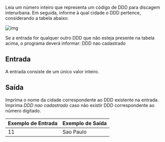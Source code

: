 Leia um número inteiro que representa um código de DDD para discagem  interurbana. Em seguida, informe à qual cidade o DDD pertence,  considerando a tabela abaixo:

![img](https://resources.urionlinejudge.com.br/gallery/images/problems/UOJ_1050.png)

Se a entrada for qualquer outro DDD que não esteja presente na tabela acima, o programa deverá informar:
 DDD nao cadastrado

## Entrada

A entrada consiste de um único valor inteiro.

## Saída

Imprima o nome da cidade correspondente ao DDD existente na entrada. Imprima *DDD nao cadastrado* caso não existir DDD correspondente ao número digitado.

 

| Exemplo de Entrada | Exemplo de Saída |
| ------------------ | ---------------- |
| 11                 | Sao Paulo        |